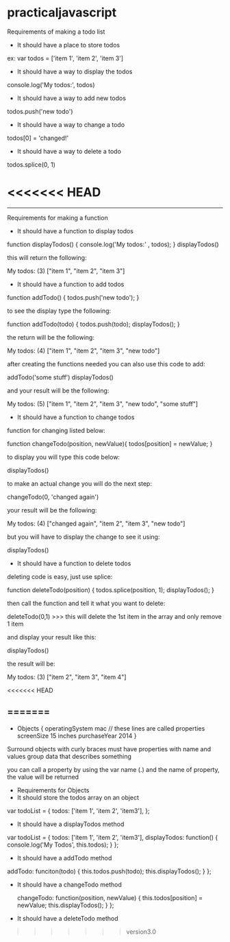 # practicaljavascript

Requirements of making a todo list 
- It should have a place to store todos

ex: var todos = ['item 1', 'item 2', 'item 3']

- It should have a way to display the todos 

console.log('My todos:', todos)

- It should have a way to add new todos 

todos.push('new todo')

- It should have a way to change a todo  

todos[0] = 'changed!'

- It should have a way to delete a todo

todos.splice(0, 1)

<<<<<<< HEAD
=======
------------------------------------------------------

Requirements for making a function
- It should have a function to display todos

 function displayTodos() {
  console.log('My todos:' , todos);
 }
 displayTodos()
 
this will return the following:

My todos: (3) ["item 1", "item 2", "item 3"]

- It should have a function to add todos

 function addTodo() {
  todos.push('new todo');
 }

to see the display type the following:

 function addTodo(todo) {
  todos.push(todo);
  displayTodos();
 }

the return will be the following:

 My todos: (4) ["item 1", "item 2", "item 3", "new todo"]

after creating the functions needed you can also use this code to add:

 addTodo('some stuff')
 displayTodos()

and your result will be the following:

My todos: (5) ["item 1", "item 2", "item 3", "new todo", "some stuff"]

- It should have a function to change todos

function for changing listed below:

 function changeTodo(position, newValue){
  todos[position] = newValue;
 }

to display you will type this code below:
 
 displayTodos()
 
to make an actual change you will do the next step:
 
 changeTodo(0, 'changed again')

your result will be the following:

 My todos: (4) ["changed again", "item 2", "item 3", "new todo"]

but you will have to display the change to see it using:

 displayTodos()

- It should have a function to delete todos

deleting code is easy, just use splice:

 function deleteTodo(position) {
   todos.splice(position, 1);
   displayTodos();
 }

then call the function and tell it what you want to delete:

deleteTodo(0,1) >>> this will delete the 1st item in the array and only remove 1 item 

and display your result like this:

 displayTodos()
 
the result will be:

 My todos: (3) ["item 2", "item 3", "item 4"]
 
<<<<<<< HEAD
 

=======
 --------------------------------------------------
 - Objects
{
operatingSystem mac     // these lines are called properties 
screenSize 15 inches 
purchaseYear 2014
}

Surround objects with curly braces 
must have properties with name and values
group data that describes something

you can call a property by using the var name (.) and the name of property, the value will be returned

- Requirements for Objects
- It should store the todos array on an object 

var todoList = {
  todos: ['item 1', 'item 2', 'item3'],
};


- It should have a displayTodos method

var todoList = {
  todos: ['item 1', 'item 2', 'item3'],
  displayTodos: function() {
    console.log('My Todos', this.todos);
  }
};


- It should have a addTodo method

addTodo: funciton(todo) {
    this.todos.push(todo);
    this.displayTodos();
  }
};


- It should have a changeTodo method

  changeTodo: function(position, newValue) {
    this.todos[position] = newValue;
    this.displayTodos();
  }
};



- It should have a deleteTodo method
>>>>>>> version3.0
